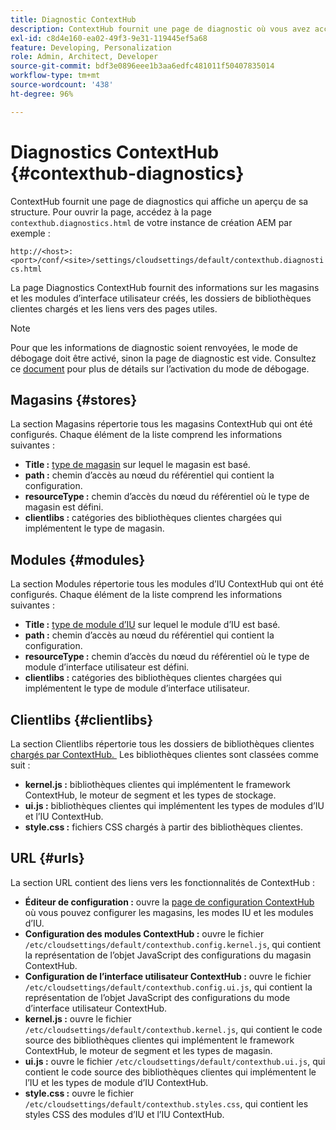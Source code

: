 ```yaml
---
title: Diagnostic ContextHub
description: ContextHub fournit une page de diagnostic où vous avez accès à une vue d’ensemble du framework ContextHub
exl-id: c8d4e160-ea02-49f3-9e31-119445ef5a68
feature: Developing, Personalization
role: Admin, Architect, Developer
source-git-commit: bdf3e0896eee1b3aa6edfc481011f50407835014
workflow-type: tm+mt
source-wordcount: '438'
ht-degree: 96%

---
```


# Diagnostics ContextHub {#contexthub-diagnostics}

ContextHub fournit une page de diagnostics qui affiche un aperçu de sa structure. Pour ouvrir la page, accédez à la page `contexthub.diagnostics.html` de votre instance de création AEM par exemple :

`http://<host>:<port>/conf/<site>/settings/cloudsettings/default/contexthub.diagnostics.html`

La page Diagnostics ContextHub fournit des informations sur les magasins et les modules d’interface utilisateur créés, les dossiers de bibliothèques clientes chargés et les liens vers des pages utiles.

>[!NOTE]
>
>Pour que les informations de diagnostic soient renvoyées, le mode de débogage doit être activé, sinon la page de diagnostic est vide. Consultez ce [document](configuring-contexthub.md#debugging-contexthub) pour plus de détails sur l’activation du mode de débogage.

## Magasins {#stores}

La section Magasins répertorie tous les magasins ContextHub qui ont été configurés. Chaque élément de la liste comprend les informations suivantes :

* **Title :** [type de magasin](sample-stores.md) sur lequel le magasin est basé.
* **path :** chemin d’accès au nœud du référentiel qui contient la configuration.
* **resourceType :** chemin d’accès du nœud du référentiel où le type de magasin est défini.
* **clientlibs :** catégories des bibliothèques clientes chargées qui implémentent le type de magasin.

## Modules {#modules}

La section Modules répertorie tous les modules d’IU ContextHub qui ont été configurés. Chaque élément de la liste comprend les informations suivantes :

* **Title :** [type de module d’IU](sample-modules.md) sur lequel le module d’IU est basé.
* **path :** chemin d’accès au nœud du référentiel qui contient la configuration.
* **resourceType :** chemin d’accès du nœud du référentiel où le type de module d’interface utilisateur est défini.
* **clientlibs :** catégories des bibliothèques clientes chargées qui implémentent le type de module d’interface utilisateur.

## Clientlibs {#clientlibs}

La section Clientlibs répertorie tous les dossiers de bibliothèques clientes [&#x200B; chargés par ContextHub. &#x200B;](/help/implementing/developing/introduction/clientlibs.md) Les bibliothèques clientes sont classées comme suit :

* **kernel.js :** bibliothèques clientes qui implémentent le framework ContextHub, le moteur de segment et les types de stockage.
* **ui.js :** bibliothèques clientes qui implémentent les types de modules d’IU et l’IU ContextHub.
* **style.css :** fichiers CSS chargés à partir des bibliothèques clientes.

## URL {#urls}

La section URL contient des liens vers les fonctionnalités de ContextHub :

* **Éditeur de configuration :** ouvre la [page de configuration ContextHub](configuring-contexthub.md) où vous pouvez configurer les magasins, les modes IU et les modules d’IU.
* **Configuration des modules ContextHub :** ouvre le fichier `/etc/cloudsettings/default/contexthub.config.kernel.js`, qui contient la représentation de l’objet JavaScript des configurations du magasin ContextHub.
* **Configuration de l’interface utilisateur ContextHub :** ouvre le fichier `/etc/cloudsettings/default/contexthub.config.ui.js`, qui contient la représentation de l’objet JavaScript des configurations du mode d’interface utilisateur ContextHub.
* **kernel.js :** ouvre le fichier `/etc/cloudsettings/default/contexthub.kernel.js`, qui contient le code source des bibliothèques clientes qui implémentent le framework ContextHub, le moteur de segment et les types de magasin.
* **ui.js :** ouvre le fichier `/etc/cloudsettings/default/contexthub.ui.js`, qui contient le code source des bibliothèques clientes qui implémentent le l’IU et les types de module d’IU ContextHub.
* **style.css :** ouvre le fichier `/etc/cloudsettings/default/contexthub.styles.css`, qui contient les styles CSS des modules d’IU et l’IU ContextHub.
